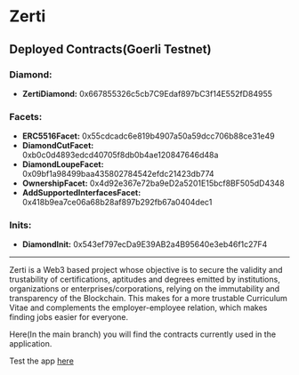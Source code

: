 # Zerti
## Deployed Contracts(Goerli Testnet)

### Diamond:
* __ZertiDiamond:__ 0x667855326c5cb7C9Edaf897bC3f14E552fD84955

### Facets:
* __ERC5516Facet:__ 0x55cdcadc6e819b4907a50a59dcc706b88ce31e49  
* __DiamondCutFacet:__ 0xb0c0d4893edcd40705f8db0b4ae120847646d48a  
* __DiamondLoupeFacet:__ 0x09bf1a98499baa435802784542efdc21423db774  
* __OwnershipFacet:__ 0x4d92e367e72ba9eD2a5201E15bcf8BF505dD4348
* __AddSupportedInterfacesFacet:__ 0x418b9ea7ce06a68b28af897b292fb67a0404dec1

### Inits:
* __DiamondInit:__ 0x543ef797ecDa9E39AB2a4B95640e3eb46f1c27F4

---

Zerti is a Web3 based project whose objective is to secure the validity and trustability of certifications, aptitudes and degrees emitted by institutions, organizations or enterprises/corporations, relying on the immutability and transparency of the Blockchain. This makes for a more trustable Curriculum Vitae and complements the employer-employee relation, which makes finding jobs easier for everyone.

Here(In the main branch) you will find the contracts currently used in the application.  

Test the app [here](https://dev.zerti.com.ar/)